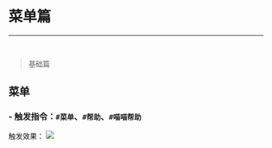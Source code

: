 # 菜单篇

----------
<br>

> 基础篇
## 菜单 ##
### - 触发指令：`#菜单`、`#帮助`、`#喵喵帮助` ###
触发效果：
![](image:/src/.vuepress/public/assets/image/bot/menu.png)